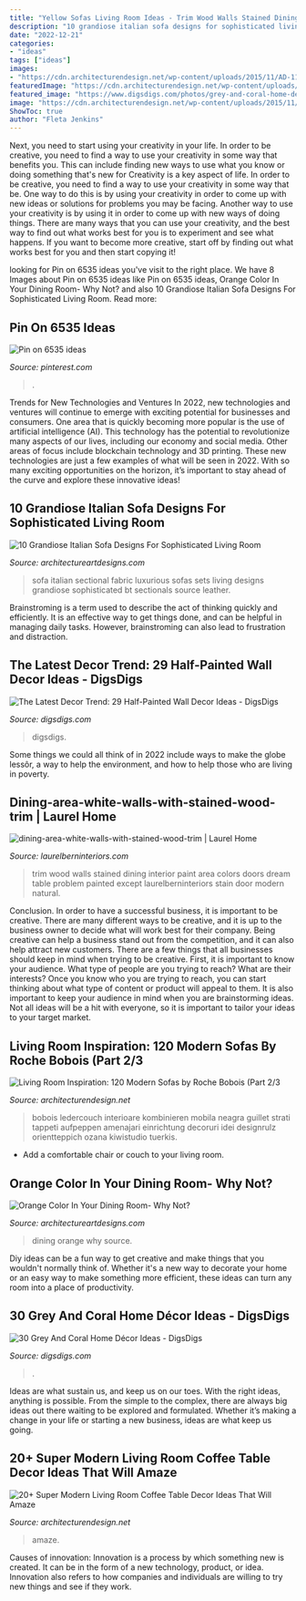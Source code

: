```yaml
---
title: "Yellow Sofas Living Room Ideas - Trim Wood Walls Stained Dining Interior Paint Area Colors Doors Dream Table Problem Painted Except Laurelberninteriors Stain Door Modern Natural"
description: "10 grandiose italian sofa designs for sophisticated living room"
date: "2022-12-21"
categories:
- "ideas"
tags: ["ideas"]
images:
- "https://cdn.architecturendesign.net/wp-content/uploads/2015/11/AD-11-nordic-living-room-decor-ideas.jpg"
featuredImage: "https://cdn.architecturendesign.net/wp-content/uploads/2014/08/roche-bobois-sofa-black-12.jpg"
featured_image: "https://www.digsdigs.com/photos/grey-and-coral-home-decor-ideas-15-554x716.jpg"
image: "https://cdn.architecturendesign.net/wp-content/uploads/2015/11/AD-11-nordic-living-room-decor-ideas.jpg"
ShowToc: true
author: "Fleta Jenkins"
---
```



Next, you need to start using your creativity in your life. In order to be creative, you need to find a way to use your creativity in some way that benefits you. This can include finding new ways to use what you know or doing something that's new for
Creativity is a key aspect of life. In order to be creative, you need to find a way to use your creativity in some way that be. One way to do this is by using your creativity in order to come up with new ideas or solutions for problems you may be facing. Another way to use your creativity is by using it in order to come up with new ways of doing things. There are many ways that you can use your creativity, and the best way to find out what works best for you is to experiment and see what happens. If you want to become more creative, start off by finding out what works best for you and then start copying it!

	

		
looking for Pin on 6535 ideas you've visit to the right place. We have 8 Images about Pin on 6535 ideas like Pin on 6535 ideas, Orange Color In Your Dining Room- Why Not? and also 10 Grandiose Italian Sofa Designs For Sophisticated Living Room. Read more:
		
    
## Pin On 6535 Ideas

<img loading=lazy src="https://i.pinimg.com/736x/de/03/17/de03173996a9dabaf897c03646795230.jpg" onerror="this.onerror=null;this.src='https://tse3.mm.bing.net/th?id=OIP.JmsgMZnWEJiKSV4kr4dSUgHaJ4&amp;pid=15.1';" alt="Pin on 6535 ideas">

_Source: pinterest.com_

>. 

	

Trends for New Technologies and Ventures
In 2022, new technologies and ventures will continue to emerge with exciting potential for businesses and consumers. One area that is quickly becoming more popular is the use of artificial intelligence (AI). This technology has the potential to revolutionize many aspects of our lives, including our economy and social media. Other areas of focus include blockchain technology and 3D printing. These new technologies are just a few examples of what will be seen in 2022. With so many exciting opportunities on the horizon, it’s important to stay ahead of the curve and explore these innovative ideas!

    
## 10 Grandiose Italian Sofa Designs For Sophisticated Living Room

<img loading=lazy src="https://www.architectureartdesigns.com/wp-content/uploads/2015/09/649-630x491.jpg" onerror="this.onerror=null;this.src='https://tse4.mm.bing.net/th?id=OIP.QfbWsCgPr3YF3HJBLbS1QAHaFx&amp;pid=15.1';" alt="10 Grandiose Italian Sofa Designs For Sophisticated Living Room">

_Source: architectureartdesigns.com_

>sofa italian sectional fabric luxurious sofas sets living designs grandiose sophisticated bt sectionals source leather. 

	

Brainstroming is a term used to describe the act of thinking quickly and efficiently. It is an effective way to get things done, and can be helpful in managing daily tasks. However, brainstroming can also lead to frustration and distraction.

    
## The Latest Decor Trend: 29 Half-Painted Wall Decor Ideas - DigsDigs

<img loading=lazy src="https://www.digsdigs.com/photos/half-painted-wall-decor-ideas-10.jpg" onerror="this.onerror=null;this.src='https://tse2.mm.bing.net/th?id=OIP.mr83MT9RSPbpt79A9Lnl9wHaLH&amp;pid=15.1';" alt="The Latest Decor Trend: 29 Half-Painted Wall Decor Ideas - DigsDigs">

_Source: digsdigs.com_

>digsdigs. 

	

Some things we could all think of in 2022 include ways to make the globe lessôr, a way to help the environment, and how to help those who are living in poverty.

    
## Dining-area-white-walls-with-stained-wood-trim | Laurel Home

<img loading=lazy src="https://laurelberninteriors.com/wp-content/uploads/2016/11/09-21915-post/dining-area-white-walls-with-stained-wood-trim-370x555.jpg" onerror="this.onerror=null;this.src='https://tse4.mm.bing.net/th?id=OIP.FJmWRjhrvI2IdAF3jwfOlQAAAA&amp;pid=15.1';" alt="dining-area-white-walls-with-stained-wood-trim | Laurel Home">

_Source: laurelberninteriors.com_

>trim wood walls stained dining interior paint area colors doors dream table problem painted except laurelberninteriors stain door modern natural. 

	

Conclusion.
In order to have a successful business, it is important to be creative. There are many different ways to be creative, and it is up to the business owner to decide what will work best for their company. Being creative can help a business stand out from the competition, and it can also help attract new customers. There are a few things that all businesses should keep in mind when trying to be creative.
First, it is important to know your audience. What type of people are you trying to reach? What are their interests? Once you know who you are trying to reach, you can start thinking about what type of content or product will appeal to them. It is also important to keep your audience in mind when you are brainstorming ideas. Not all ideas will be a hit with everyone, so it is important to tailor your ideas to your target market.

    
## Living Room Inspiration: 120 Modern Sofas By Roche Bobois (Part 2/3

<img loading=lazy src="https://cdn.architecturendesign.net/wp-content/uploads/2014/08/roche-bobois-sofa-black-12.jpg" onerror="this.onerror=null;this.src='https://tse2.mm.bing.net/th?id=OIP.Hh6PA6qVVm-QmtIuKVTsDwHaEs&amp;pid=15.1';" alt="Living Room Inspiration: 120 Modern Sofas by Roche Bobois (Part 2/3">

_Source: architecturendesign.net_

>bobois ledercouch interioare kombinieren mobila neagra guillet strati tappeti aufpeppen amenajari einrichtung decoruri idei designrulz orientteppich ozana kiwistudio tuerkis. 

	

- Add a comfortable chair or couch to your living room.

    
## Orange Color In Your Dining Room- Why Not?

<img loading=lazy src="https://www.architectureartdesigns.com/wp-content/uploads/2016/05/4-86.jpg" onerror="this.onerror=null;this.src='https://tse2.mm.bing.net/th?id=OIP.JE-ywPzVws_UDJs-tn2_rQHaE8&amp;pid=15.1';" alt="Orange Color In Your Dining Room- Why Not?">

_Source: architectureartdesigns.com_

>dining orange why source. 

	

Diy ideas can be a fun way to get creative and make things that you wouldn't normally think of. Whether it's a new way to decorate your home or an easy way to make something more efficient, these ideas can turn any room into a place of productivity.

    
## 30 Grey And Coral Home Décor Ideas - DigsDigs

<img loading=lazy src="https://www.digsdigs.com/photos/grey-and-coral-home-decor-ideas-15-554x716.jpg" onerror="this.onerror=null;this.src='https://tse2.mm.bing.net/th?id=OIP.u5C5aJa1D1XKUj62U-wb-QHaJk&amp;pid=15.1';" alt="30 Grey And Coral Home Décor Ideas - DigsDigs">

_Source: digsdigs.com_

>. 

	

Ideas are what sustain us, and keep us on our toes. With the right ideas, anything is possible. From the simple to the complex, there are always big ideas out there waiting to be explored and formulated. Whether it’s making a change in your life or starting a new business, ideas are what keep us going.

    
## 20+ Super Modern Living Room Coffee Table Decor Ideas That Will Amaze

<img loading=lazy src="https://cdn.architecturendesign.net/wp-content/uploads/2015/11/AD-11-nordic-living-room-decor-ideas.jpg" onerror="this.onerror=null;this.src='https://tse1.mm.bing.net/th?id=OIP.ipuf1nZzmIEnqfE9j1WXcgHaKR&amp;pid=15.1';" alt="20+ Super Modern Living Room Coffee Table Decor Ideas That Will Amaze">

_Source: architecturendesign.net_

>amaze. 

	

Causes of innovation:
Innovation is a process by which something new is created. It can be in the form of a new technology, product, or idea. Innovation also refers to how companies and individuals are willing to try new things and see if they work.

